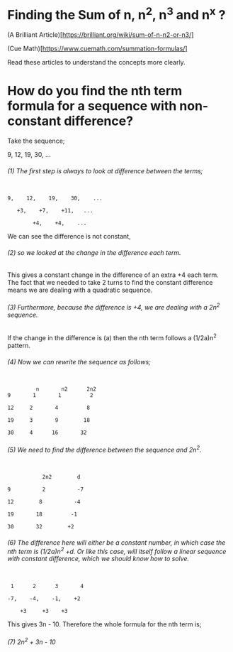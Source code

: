 # Finding the Sum of n, n<sup>2</sup>, n<sup>3</sup> and n<sup>x</sup> ?

(A Brilliant Article)[https://brilliant.org/wiki/sum-of-n-n2-or-n3/]

(Cue Math)[https://www.cuemath.com/summation-formulas/]

Read these articles to understand the concepts more clearly.



# How do you find the nth term formula for a sequence with non-constant difference?

Take the sequence;

9,    12,    19,    30,    ...

###### (1) The first step is always to look at difference between the terms;
```

9,    12,    19,    30,    ...

   +3,    +7,    +11,   ...         
   
        +4,    +4,    ...                      
```
We can see the difference is not constant, 

###### (2)  so we looked at the change in the difference each term.

This gives a constant change in the difference of an extra +4 each term. The fact that we needed to take 2 turns to find the constant difference means we are dealing with a quadratic sequence.

###### (3) Furthermore, because the difference is +4, we are dealing with a 2n<sup>2</sup> sequence.

If the change in the difference is (a) then the nth term follows a (1/2a)n<sup>2</sup> pattern.

###### (4) Now we can rewrite the sequence as follows;

```

         n       n2      2n2
9       1       1         2

12     2       4         8             

19     3       9        18

30     4      16       32

```

###### (5) We need to find the difference between the sequence and 2n<sup>2</sup>.

```

           2n2        d

9          2          -7                

12        8          -4                   

19       18         -1

30       32        +2

```

###### (6) The difference here will either be a constant number, in which case the nth term is (1/2a)n<sup>2</sup> +d. Or like this case, will itself follow a linear sequence with constant difference, which we should know how to solve.

```

 1      2      3       4
 
-7,    -4,    -1,    +2

    +3     +3    +3
```

This gives 3n - 10. Therefore the whole formula for the nth term is;

###### (7) 2n<sup>2</sup> + 3n - 10

